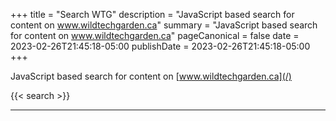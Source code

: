 +++
title = "Search WTG"
description = "JavaScript based search for content on www.wildtechgarden.ca"
summary = "JavaScript based search for content on www.wildtechgarden.ca"
pageCanonical = false
date = 2023-02-26T21:45:18-05:00
publishDate = 2023-02-26T21:45:18-05:00
+++

JavaScript based search for content on [www.wildtechgarden.ca](/)

{{< search >}}

-------
